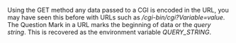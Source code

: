 Using the GET method any data passed to a CGI is encoded in the URL, you may have seen this before with URLs such as _/cgi-bin/cgi?Variable=value_. The Question Mark in a URL marks the beginning of data or the _query string_. This is recovered as the environment variable _QUERY_STRING_.